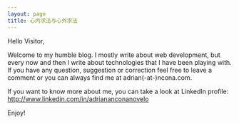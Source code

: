 ```yaml
---
layout: page
title: 心内求法与心外求法
---
```


<p>Hello Visitor,</p>
<p>Welcome to my humble blog. I mostly write about web development, but every now and then I write about technologies that I have been playing with. If you have any question, suggestion or correction feel free to leave a comment or you can always find me at adrian(-at-)ncona.com.</p>
<p>If you want to know more about me, you can take a look at LinkedIn profile: <a href="http://www.linkedin.com/in/adriananconanovelo" onclick="_gaq.push(['_trackEvent', 'outbound-article', 'http://www.linkedin.com/in/adriananconanovelo', 'http://www.linkedin.com/in/adriananconanovelo']);"  title="Adrian Ancona LinkedIn account">http://www.linkedin.com/in/adriananconanovelo</a></p>
<p>Enjoy!</p>

<script type="text/javascript">
  /* <![CDATA[ */
    function grin(tag) {
      var myField;
      tag = ' ' + tag + ' ';
      if (document.getElementById('comment') && document.getElementById('comment').type == 'textarea') {
        myField = document.getElementById('comment');
      } else {
        return false;
      }
      if (document.selection) {
        myField.focus();
        sel = document.selection.createRange();
        sel.text = tag;
        myField.focus();
      }
      else if (myField.selectionStart || myField.selectionStart == '0') {
        var startPos = myField.selectionStart;
        var endPos = myField.selectionEnd;
        var cursorPos = endPos;
        myField.value = myField.value.substring(0, startPos)
                + tag
                + myField.value.substring(endPos, myField.value.length);
        cursorPos += tag.length;
        myField.focus();
        myField.selectionStart = cursorPos;
        myField.selectionEnd = cursorPos;
      }
      else {
        myField.value += tag;
        myField.focus();
      }
    }
  /* ]]> */
  </script>
